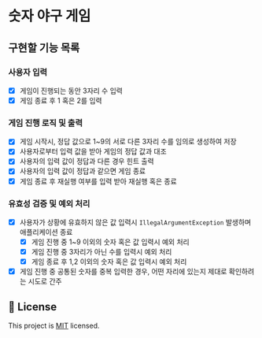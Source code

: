 # 숫자 야구 게임

## 구현할 기능 목록

### 사용자 입력

- [x] 게임이 진행되는 동안 3자리 수 입력
- [x] 게임 종료 후 1 혹은 2를 입력

### 게임 진행 로직 및 출력

- [x] 게임 시작시, 정답 값으로 1~9의 서로 다른 3자리 수를 임의로 생성하여 저장
- [x] 사용자로부터 입력 값을 받아 게임의 정답 값과 대조
- [x] 사용자의 입력 값이 정답과 다른 경우 힌트 출력
- [x] 사용자의 입력 값이 정답과 같으면 게임 종료
- [x] 게임 종료 후 재실행 여부를 입력 받아 재실행 혹은 종료

### 유효성 검증 및 예외 처리

- [x] 사용자가 상황에 유효하지 않은 값 입력시 `IllegalArgumentException` 발생하며 애플리케이션 종료
  - [x] 게임 진행 중 1~9 이외의 숫자 혹은 값 입력시 예외 처리
  - [x] 게임 진행 중 3자리가 아닌 수를 입력시 예외 처리
  - [x] 게임 종료 후 1,2 이외의 숫자 혹은 값 입력시 예외 처리
- [x] 게임 진행 중 공통된 숫자를 중복 입력한 경우, 어떤 자리에 있는지 제대로 확인하려는 시도로 간주

## 📝 License

This project is [MIT](https://github.com/woowacourse/java-baseball-precourse/blob/master/LICENSE) licensed.
